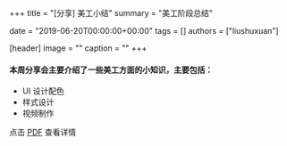 +++
title = "[分享] 美工小结"
summary = "美工阶段总结"

date = "2019-06-20T00:00:00+00:00"
tags = []
authors = ["liushuxuan"]

[header]
image = ""
caption = ""
+++
#### 本周分享会主要介绍了一些美工方面的小知识，主要包括：
- UI 设计配色
- 样式设计
- 视频制作

点击 [PDF](https://eyrie.coden.hk/api/space?path=/c422/weekly-keynote/2019-06-20-liushuxuan/0620工作室分享-刘书璇.pdf) 查看详情



